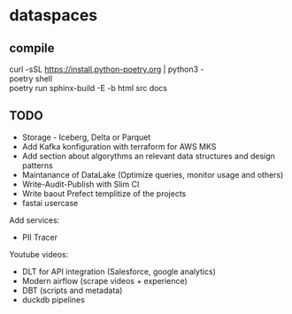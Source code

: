 # dataspaces  

## compile  
curl -sSL https://install.python-poetry.org | python3 -  
poetry shell  
poetry run sphinx-build -E -b html src docs


## TODO
- Storage - Iceberg, Delta or Parquet
- Add Kafka konfiguration with terraform for AWS MKS
- Add section about algorythms an relevant data structures and design patterns
- Maintanance of DataLake (Optimize queries, monitor usage and others)
- Write-Audit-Publish with Slim CI
- Write baout Prefect templitize of the projects
- fastai usercase

Add services:
- PII Tracer 

Youtube videos:  
- DLT for API integration (Salesforce, google analytics)
- Modern airflow (scrape videos + experience)
- DBT (scripts and metadata)
- duckdb pipelines